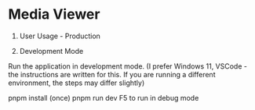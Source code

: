 # Media Viewer

1. User Usage - Production


2. Development Mode 

Run the application in development mode. (I prefer Windows 11, VSCode - the instructions are written for this. If you are running a different environment, the steps may differ slightly)

pnpm install (once)
pnpm run dev
F5 to run in debug mode